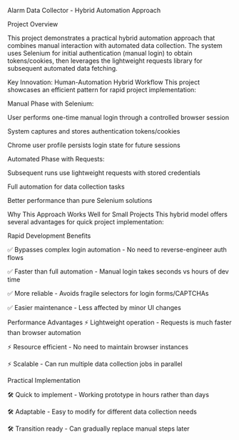 Alarm Data Collector - Hybrid Automation Approach

Project Overview

This project demonstrates a practical hybrid automation approach that combines manual interaction with automated data collection. The system uses Selenium for initial authentication (manual login) to obtain tokens/cookies, then leverages the lightweight requests library for subsequent automated data fetching.

Key Innovation: Human-Automation Hybrid Workflow
This project showcases an efficient pattern for rapid project implementation:

Manual Phase with Selenium:

User performs one-time manual login through a controlled browser session

System captures and stores authentication tokens/cookies

Chrome user profile persists login state for future sessions

Automated Phase with Requests:

Subsequent runs use lightweight requests with stored credentials

Full automation for data collection tasks

Better performance than pure Selenium solutions

Why This Approach Works Well for Small Projects
This hybrid model offers several advantages for quick project implementation:

Rapid Development Benefits

✅ Bypasses complex login automation - No need to reverse-engineer auth flows

✅ Faster than full automation - Manual login takes seconds vs hours of dev time

✅ More reliable - Avoids fragile selectors for login forms/CAPTCHAs

✅ Easier maintenance - Less affected by minor UI changes

Performance Advantages
⚡ Lightweight operation - Requests is much faster than browser automation

⚡ Resource efficient - No need to maintain browser instances

⚡ Scalable - Can run multiple data collection jobs in parallel

Practical Implementation

🛠️ Quick to implement - Working prototype in hours rather than days

🛠️ Adaptable - Easy to modify for different data collection needs

🛠️ Transition ready - Can gradually replace manual steps later
